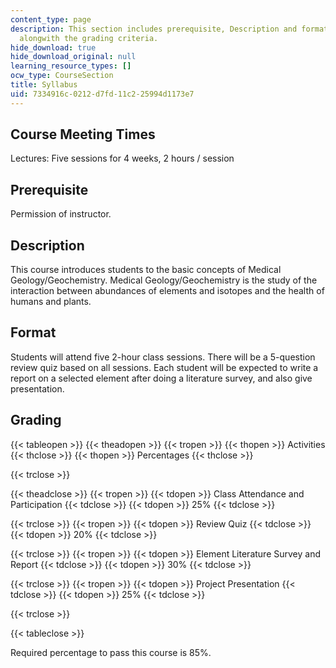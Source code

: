 ```yaml
---
content_type: page
description: This section includes prerequisite, Description and format of the course
  alongwith the grading criteria.
hide_download: true
hide_download_original: null
learning_resource_types: []
ocw_type: CourseSection
title: Syllabus
uid: 7334916c-0212-d7fd-11c2-25994d1173e7
---
```


Course Meeting Times
--------------------

Lectures: Five sessions for 4 weeks, 2 hours / session

Prerequisite
------------

Permission of instructor.

Description
-----------

This course introduces students to the basic concepts of Medical Geology/Geochemistry. Medical Geology/Geochemistry is the study of the interaction between abundances of elements and isotopes and the health of humans and plants.

Format
------

Students will attend five 2-hour class sessions. There will be a 5-question review quiz based on all sessions. Each student will be expected to write a report on a selected element after doing a literature survey, and also give presentation.

Grading
-------

{{< tableopen >}}
{{< theadopen >}}
{{< tropen >}}
{{< thopen >}}
Activities
{{< thclose >}}
{{< thopen >}}
Percentages
{{< thclose >}}

{{< trclose >}}

{{< theadclose >}}
{{< tropen >}}
{{< tdopen >}}
Class Attendance and Participation
{{< tdclose >}}
{{< tdopen >}}
25%
{{< tdclose >}}

{{< trclose >}}
{{< tropen >}}
{{< tdopen >}}
Review Quiz
{{< tdclose >}}
{{< tdopen >}}
20%
{{< tdclose >}}

{{< trclose >}}
{{< tropen >}}
{{< tdopen >}}
Element Literature Survey and Report
{{< tdclose >}}
{{< tdopen >}}
30%
{{< tdclose >}}

{{< trclose >}}
{{< tropen >}}
{{< tdopen >}}
Project Presentation
{{< tdclose >}}
{{< tdopen >}}
25%
{{< tdclose >}}

{{< trclose >}}

{{< tableclose >}}

Required percentage to pass this course is 85%.